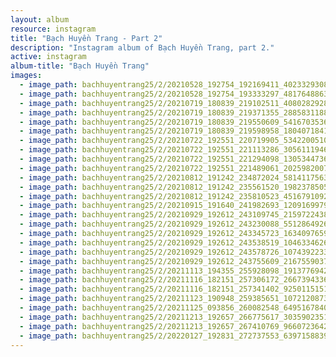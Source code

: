 ```yaml
---
layout: album
resource: instagram
title: "Bạch Huyền Trang - Part 2"
description: "Instagram album of Bạch Huyền Trang, part 2."
active: instagram
album-title: "Bạch Huyền Trang"
images:
  - image_path: bachhuyentrang25/2/20210528_192754_192169411_402332930815032_2817132383337149158_n.jpg
  - image_path: bachhuyentrang25/2/20210528_192754_193333297_481764886384390_3427850841232490542_n.jpg
  - image_path: bachhuyentrang25/2/20210719_180839_219102511_4080282928731625_6348481303911744398_n.jpg
  - image_path: bachhuyentrang25/2/20210719_180839_219371355_2885831188325093_8072770899209903922_n.jpg
  - image_path: bachhuyentrang25/2/20210719_180839_219550609_541670353638511_5245286071450014250_n.jpg
  - image_path: bachhuyentrang25/2/20210719_180839_219598958_180407184139722_3824957175383018737_n.jpg
  - image_path: bachhuyentrang25/2/20210722_192551_220719905_534220051035202_8478688545710788322_n.jpg
  - image_path: bachhuyentrang25/2/20210722_192551_221113286_305611194629968_2856977676445004443_n.jpg
  - image_path: bachhuyentrang25/2/20210722_192551_221294098_1305344736534789_1727484818276055611_n.jpg
  - image_path: bachhuyentrang25/2/20210722_192551_221489061_2025982007540531_4730061763005020896_n.jpg
  - image_path: bachhuyentrang25/2/20210812_191242_234872024_581411756360372_7908340404620985100_n.jpg
  - image_path: bachhuyentrang25/2/20210812_191242_235561520_1982378505258007_5484142141868640909_n.jpg
  - image_path: bachhuyentrang25/2/20210812_191242_235810523_451679109211861_8579271895842592121_n.jpg
  - image_path: bachhuyentrang25/2/20210915_191640_241982693_1209169979601430_5797670999025676533_n.jpg
  - image_path: bachhuyentrang25/2/20210929_192612_243109745_215972243859734_6196282874548873777_n.jpg
  - image_path: bachhuyentrang25/2/20210929_192612_243230088_551286492656145_1997653101137015964_n.jpg
  - image_path: bachhuyentrang25/2/20210929_192612_243345723_163409765961387_3349417960092782923_n.jpg
  - image_path: bachhuyentrang25/2/20210929_192612_243538519_1046334626178460_9040806132874506288_n.jpg
  - image_path: bachhuyentrang25/2/20210929_192612_243578726_1074392233303718_3920511868597782984_n.jpg
  - image_path: bachhuyentrang25/2/20210929_192612_243755609_216755903775873_5990344380897638871_n.jpg
  - image_path: bachhuyentrang25/2/20211113_194355_255928098_1913776942160404_7821530430632099096_n.jpg
  - image_path: bachhuyentrang25/2/20211116_182151_257306172_2667394336739165_8016245494761785985_n.jpg
  - image_path: bachhuyentrang25/2/20211116_182151_257341402_925011515112924_5913102790412800319_n.jpg
  - image_path: bachhuyentrang25/2/20211123_190948_259385651_1072120873587659_6207957812989282783_n.jpg
  - image_path: bachhuyentrang25/2/20211125_093856_260082548_6495167840524760_8387628200643777078_n.jpg
  - image_path: bachhuyentrang25/2/20211213_192657_266775617_303590235108192_3857456950223120700_n.jpg
  - image_path: bachhuyentrang25/2/20211213_192657_267410769_966072364267252_748121308398646277_n.jpg
  - image_path: bachhuyentrang25/2/20220127_192831_272737553_639715883904278_9139128405074495741_n.jpg
---
```

